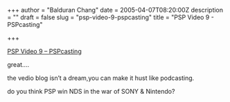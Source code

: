 +++
author = "Balduran Chang"
date = 2005-04-07T08:20:00Z
description = ""
draft = false
slug = "psp-video-9-pspcasting"
title = "PSP Video 9 - PSPcasting"

+++


[PSP Video 9 – PSPcasting](http://www.pspvideo9.com/pspcasting.html)  
  
great….  
  
the vedio blog isn’t a dream,you can make it hust like podcasting.  
  
do you think PSP win NDS in the war of SONY & Nintendo?

